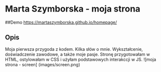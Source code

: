 # Marta Szymborska - moja strona
##Demo
https://martaszymborska.github.io/homepage/
## Opis
Moja pierwsza przygoda z kodem.  Kilka słów o mnie. Wykształcenie, doświadczenie zawodowe, a także moje pasje.
Stronę przygotowałam w HTML, ostylowałam w CSS i użyłam podstawowych interakccji w JS.
![moja strona - screen] (images/screen.png)
